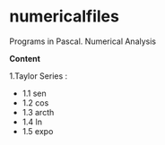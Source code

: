 # numericalfiles
Programs in Pascal.  Numerical Analysis

**Content**

1.Taylor Series :<br>
 - 1.1 sen <br>
 - 1.2 cos <br>
 - 1.3 arcth <br>
 - 1.4 ln <br>
 - 1.5 expo <br>  